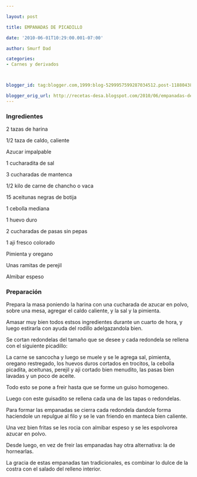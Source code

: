 ```yaml
---

layout: post

title: EMPANADAS DE PICADILLO

date: '2010-06-01T10:29:00.001-07:00'

author: Smurf Dad

categories:
- Carnes y derivados



blogger_id: tag:blogger.com,1999:blog-5299957599287034512.post-1188043875986741852

blogger_orig_url: http://recetas-desa.blogspot.com/2010/06/empanadas-de-picadillo.html
---
```


<h3>Ingredientes</h3>

2 tazas de harina

1/2 taza de caldo, caliente

Azucar impalpable

1 cucharadita de sal

3 cucharadas de mantenca

1/2 kilo de carne de chancho o vaca

15 aceitunas negras de botija

1 cebolla mediana

1 huevo duro

2 cucharadas de pasas sin pepas

1 aji fresco colorado

Pimienta y oregano

Unas ramitas de perejil

Almibar espeso

<h3>Preparación</h3>

Prepara la masa poniendo la harina con una cucharada de azucar en polvo, sobre una mesa, agregar el caldo caliente, y la sal y la pimienta.

Amasar muy bien todos  estsos ingredientes durante un cuarto de hora, y luego estirarla con ayuda del rodillo adelgazandola bien.

Se cortan redondelas del tamaño que se desee y cada redondela se rellena con el siguiente picadillo:

La carne se sancocha y luego se muele y se le agrega sal, pimienta, oregano restregado, los huevos duros cortados en trocitos, la cebolla picadita, aceitunas, perejil y aji cortado bien menudito, las pasas bien lavadas y un poco de aceite.

Todo esto se pone a freir hasta que se forme un guiso homogeneo.

Luego con este guisadito se rellena cada una de las tapas o redondelas.

Para formar las empanadas se cierra cada redondela dandole forma haciendole un repulgue al filo y se le van friendo en manteca bien caliente.

Una vez bien fritas se les rocia con almibar espeso y se les espolvorea azucar en polvo.

Desde luego, en vez de freir las empanadas hay otra alternativa: la de hornearlas.

La gracia de estas empanadas tan tradicionales, es combinar lo dulce de la costra con el salado del relleno interior.